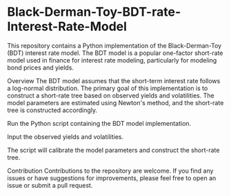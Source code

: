 # Black-Derman-Toy-BDT-rate-Interest-Rate-Model

This repository contains a Python implementation of the Black-Derman-Toy (BDT) interest rate model. The BDT model is a popular one-factor short-rate model used in finance for interest rate modeling, particularly for modeling bond prices and yields.

Overview
The BDT model assumes that the short-term interest rate follows a log-normal distribution. The primary goal of this implementation is to construct a short-rate tree based on observed yields and volatilities. The model parameters are estimated using Newton's method, and the short-rate tree is constructed accordingly.

Run the Python script containing the BDT model implementation.

Input the observed yields and volatilities.

The script will calibrate the model parameters and construct the short-rate tree.

Contribution
Contributions to the repository are welcome. If you find any issues or have suggestions for improvements, please feel free to open an issue or submit a pull request.
